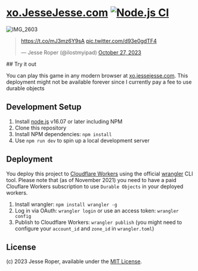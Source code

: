 # <a href="https://xo.JesseJesse.com">xo.JesseJesse.com</a>&nbsp;[![Node.js CI](https://github.com/sudo-self/xo.JesseJesse.com/actions/workflows/node.js.yml/badge.svg?branch=main)](https://github.com/sudo-self/xo.JesseJesse.com/actions/workflows/node.js.yml)
![IMG_2603](https://github.com/sudo-self/xo.JesseJesse.com/assets/119916323/eb457a9c-32a0-4092-8026-15905506abb9)
<blockquote class="twitter-tweet"><p lang="zxx" dir="ltr"><a href="https://t.co/mJ3mz6Y9sA">https://t.co/mJ3mz6Y9sA</a> <a href="https://t.co/d93e0gdTF4">pic.twitter.com/d93e0gdTF4</a></p>&mdash; Jesse Roper (@ilostmyipad) <a href="https://twitter.com/ilostmyipad/status/1717896477928755582?ref_src=twsrc%5Etfw">October 27, 2023</a></blockquote> <script async src="https://platform.twitter.com/widgets.js" charset="utf-8"></script>
## Try it out

You can play this game in any modern browser at [xo.jessejesse.com](https://xo.jessejesse.com/). This deployment might not be available forever since I currently pay a fee to use durable objects

## Development Setup

1. Install [node.js](https://nodejs.org/) v16.07 or later including NPM
2. Clone this repository
3. Install NPM dependencies: `npm install`
4. Use `npm run dev` to spin up a local development server

## Deployment

You deploy this project to [Cloudflare Workers](https://workers.cloudflare.com/) using the official [wrangler](https://developers.cloudflare.com/workers/cli-wrangler/install-update) CLI tool. Please note that (as of November 2021) you need to have a paid Clouflare Workers subscription to use `Durable Objects` in your deployed workers.

1. Install wrangler: `npm install wrangler -g`
2. Log in via OAuth: `wrangler login` or use an access token: `wrangler config`
3. Publish to Cloudflare Workers: `wrangler publish` (you might need to configure your `account_id` and `zone_id` in `wrangler.toml`)


## License

(c) 2023 Jesse Roper, available under the [MIT License](./LICENSE).

